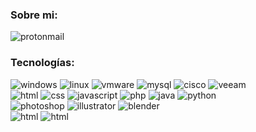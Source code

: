 ### Sobre mi:
<div>
<img src="https://img.shields.io/badge/ProtonMail-8B89CC?style=for-the-badge&logo=protonmail&logoColor=white" alt="protonmail">
</div>


### Tecnologías:
<div>


<img src="https://img.shields.io/badge/Windows%20-0078D6.svg?style=for-the-badge&logo=Windows-10&logoColor=white" alt="windows">
<img src="https://img.shields.io/badge/Linux-FCC624.svg?style=for-the-badge&logo=Linux&logoColor=black" alt="linux">
<img src="https://img.shields.io/badge/VMware-607078.svg?style=for-the-badge&logo=VMware&logoColor=white" alt="vmware">
<img src="https://img.shields.io/badge/MySQL-4479A1.svg?style=for-the-badge&logo=MySQL&logoColor=white" alt="mysql">
<img src="https://img.shields.io/badge/Cisco-1BA0D7.svg?style=for-the-badge&logo=Cisco&logoColor=white" alt="cisco">
<img src="https://img.shields.io/badge/Veeam-00B336.svg?style=for-the-badge&logo=Veeam&logoColor=white" alt="veeam">
</div>
<div id="devCode">
<img src="https://img.shields.io/badge/HTML5-E34F26?style=for-the-badge&logo=html5&logoColor=white" alt="html">
<img src="https://img.shields.io/badge/CSS3-1572B6.svg?style=for-the-badge&logo=CSS3&logoColor=white" alt="css">
<img src="https://img.shields.io/badge/JavaScript-F7DF1E.svg?style=for-the-badge&logo=JavaScript&logoColor=black" alt="javascript">
<img src="https://img.shields.io/badge/PHP-777BB4?style=for-the-badge&logo=php&logoColor=white" alt="php">
<img src="https://img.shields.io/badge/Java-ED8B00?style=for-the-badge&logo=openjdk&logoColor=white" alt="java">
<img src="https://img.shields.io/badge/Python-3776AB.svg?style=for-the-badge&logo=Python&logoColor=white" alt="python">
</div>

<div>
  <img src="https://img.shields.io/badge/Adobe%20Photoshop-31A8FF.svg?style=for-the-badge&logo=Adobe-Photoshop&logoColor=white" alt="photoshop">
  <img src="https://img.shields.io/badge/Adobe%20Illustrator-FF9A00.svg?style=for-the-badge&logo=Adobe-Illustrator&logoColor=white" alt="illustrator">
  <img src="https://img.shields.io/badge/Blender-E87D0D.svg?style=for-the-badge&logo=Blender&logoColor=white" alt="blender">
</div>

<div id="gameEngines">
<img src="https://img.shields.io/badge/Unity-000000.svg?style=for-the-badge&logo=Unity&logoColor=white" alt="html">
<img src="https://img.shields.io/badge/Godot%20Engine-478CBF.svg?style=for-the-badge&logo=Godot-Engine&logoColor=white" alt="html">
</div>


<!--
<img src="" alt="">
**flesi/flesi** is a ✨ _special_ ✨ repository because its `README.md` (this file) appears on your GitHub profile.

Here are some ideas to get you started:

- 🔭 I’m currently working on ...
- 🌱 I’m currently learning ...
- 👯 I’m looking to collaborate on ...
- 🤔 I’m looking for help with ...
- 💬 Ask me about ...
- 📫 How to reach me: ...
- 😄 Pronouns: ...
- ⚡ Fun fact: ...
-->
